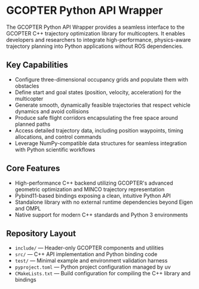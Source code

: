 # GCOPTER Python API Wrapper

The GCOPTER Python API Wrapper provides a seamless interface to the GCOPTER C++ trajectory optimization library for multicopters. It enables developers and researchers to integrate high-performance, physics-aware trajectory planning into Python applications without ROS dependencies.

## Key Capabilities

- Configure three-dimensional occupancy grids and populate them with obstacles
- Define start and goal states (position, velocity, acceleration) for the multicopter
- Generate smooth, dynamically feasible trajectories that respect vehicle dynamics and avoid collisions
- Produce safe flight corridors encapsulating the free space around planned paths
- Access detailed trajectory data, including position waypoints, timing allocations, and control commands
- Leverage NumPy-compatible data structures for seamless integration with Python scientific workflows

## Core Features

- High-performance C++ backend utilizing GCOPTER's advanced geometric optimization and MINCO trajectory representation
- Pybind11-based bindings exposing a clean, intuitive Python API
- Standalone library with no external runtime dependencies beyond Eigen and OMPL
- Native support for modern C++ standards and Python 3 environments

## Repository Layout

- `include/` — Header-only GCOPTER components and utilities
- `src/` — C++ API implementation and Python binding code
- `test/` — Minimal example and environment validation harness
- `pyproject.toml` — Python project configuration managed by uv
- `CMakeLists.txt` — Build configuration for compiling the C++ library and bindings
